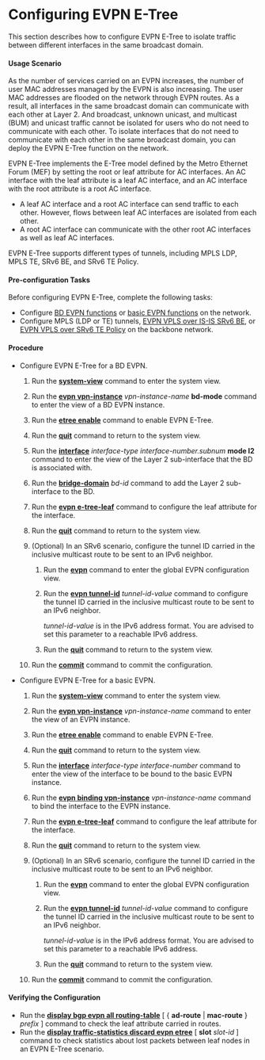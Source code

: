 Configuring EVPN E-Tree
=======================

This section describes how to configure EVPN E-Tree to isolate traffic between different interfaces in the same broadcast domain.

#### Usage Scenario

As the number of services carried on an EVPN increases, the number of user MAC addresses managed by the EVPN is also increasing. The user MAC addresses are flooded on the network through EVPN routes. As a result, all interfaces in the same broadcast domain can communicate with each other at Layer 2. And broadcast, unknown unicast, and multicast (BUM) and unicast traffic cannot be isolated for users who do not need to communicate with each other. To isolate interfaces that do not need to communicate with each other in the same broadcast domain, you can deploy the EVPN E-Tree function on the network.

EVPN E-Tree implements the E-Tree model defined by the Metro Ethernet Forum (MEF) by setting the root or leaf attribute for AC interfaces. An AC interface with the leaf attribute is a leaf AC interface, and an AC interface with the root attribute is a root AC interface.

* A leaf AC interface and a root AC interface can send traffic to each other. However, flows between leaf AC interfaces are isolated from each other.
* A root AC interface can communicate with the other root AC interfaces as well as leaf AC interfaces.

EVPN E-Tree supports different types of tunnels, including MPLS LDP, MPLS TE, SRv6 BE, and SRv6 TE Policy.


#### Pre-configuration Tasks

Before configuring EVPN E-Tree, complete the following tasks:

* Configure [BD EVPN functions](dc_vrp_evpn_cfg_0065.html) or [basic EVPN functions](dc_vrp_evpn_cfg_0003.html) on the network.
* Configure MPLS (LDP or TE) tunnels, [EVPN VPLS over IS-IS SRv6 BE](dc_vrp_srv6_cfg_all_0023_copy.html), or [EVPN VPLS over SRv6 TE Policy](dc_vrp_cfg_evpn-vpls_over_srv6-te_policy_copy.html) on the backbone network.

#### Procedure

* Configure EVPN E-Tree for a BD EVPN.
  1. Run the [**system-view**](cmdqueryname=system-view) command to enter the system view.
  2. Run the [**evpn vpn-instance**](cmdqueryname=evpn+vpn-instance) *vpn-instance-name* **bd-mode** command to enter the view of a BD EVPN instance.
  3. Run the [**etree enable**](cmdqueryname=etree+enable) command to enable EVPN E-Tree.
  4. Run the [**quit**](cmdqueryname=quit) command to return to the system view.
  5. Run the [**interface**](cmdqueryname=interface) *interface-type interface-number.subnum* **mode l2** command to enter the view of the Layer 2 sub-interface that the BD is associated with.
  6. Run the [**bridge-domain**](cmdqueryname=bridge-domain) *bd-id* command to add the Layer 2 sub-interface to the BD.
  7. Run the [**evpn e-tree-leaf**](cmdqueryname=evpn+e-tree-leaf) command to configure the leaf attribute for the interface.
  8. Run the [**quit**](cmdqueryname=quit) command to return to the system view.
  9. (Optional) In an SRv6 scenario, configure the tunnel ID carried in the inclusive multicast route to be sent to an IPv6 neighbor.
     
     
     1. Run the [**evpn**](cmdqueryname=evpn) command to enter the global EVPN configuration view.
     2. Run the [**evpn tunnel-id**](cmdqueryname=evpn+tunnel-id) *tunnel-id-value* command to configure the tunnel ID carried in the inclusive multicast route to be sent to an IPv6 neighbor.
        
        *tunnel-id-value* is in the IPv6 address format. You are advised to set this parameter to a reachable IPv6 address.
     3. Run the [**quit**](cmdqueryname=quit) command to return to the system view.
  10. Run the [**commit**](cmdqueryname=commit) command to commit the configuration.
* Configure EVPN E-Tree for a basic EVPN.
  1. Run the [**system-view**](cmdqueryname=system-view) command to enter the system view.
  2. Run the [**evpn vpn-instance**](cmdqueryname=evpn+vpn-instance) *vpn-instance-name* command to enter the view of an EVPN instance.
  3. Run the [**etree enable**](cmdqueryname=etree+enable) command to enable EVPN E-Tree.
  4. Run the [**quit**](cmdqueryname=quit) command to return to the system view.
  5. Run the [**interface**](cmdqueryname=interface) *interface-type* *interface-number* command to enter the view of the interface to be bound to the basic EVPN instance.
  6. Run the [**evpn binding vpn-instance**](cmdqueryname=evpn+binding+vpn-instance) *vpn-instance-name* command to bind the interface to the EVPN instance.
  7. Run the [**evpn e-tree-leaf**](cmdqueryname=evpn+e-tree-leaf) command to configure the leaf attribute for the interface.
  8. Run the [**quit**](cmdqueryname=quit) command to return to the system view.
  9. (Optional) In an SRv6 scenario, configure the tunnel ID carried in the inclusive multicast route to be sent to an IPv6 neighbor.
     
     
     1. Run the [**evpn**](cmdqueryname=evpn) command to enter the global EVPN configuration view.
     2. Run the [**evpn tunnel-id**](cmdqueryname=evpn+tunnel-id) *tunnel-id-value* command to configure the tunnel ID carried in the inclusive multicast route to be sent to an IPv6 neighbor.
        
        *tunnel-id-value* is in the IPv6 address format. You are advised to set this parameter to a reachable IPv6 address.
     3. Run the [**quit**](cmdqueryname=quit) command to return to the system view.
  10. Run the [**commit**](cmdqueryname=commit) command to commit the configuration.

#### Verifying the Configuration

* Run the [**display bgp evpn all routing-table**](cmdqueryname=display+bgp+evpn+all+routing-table) [ { **ad-route** | **mac-route** } *prefix* ] command to check the leaf attribute carried in routes.
* Run the [**display traffic-statistics discard evpn etree**](cmdqueryname=display+traffic-statistics+discard+evpn+etree) [ **slot** *slot-id* ] command to check statistics about lost packets between leaf nodes in an EVPN E-Tree scenario.